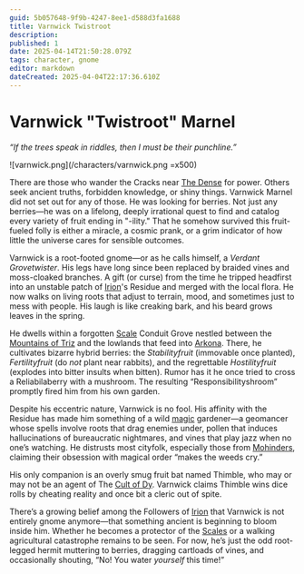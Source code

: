 ```yaml
---
guid: 5b057648-9f9b-4247-8ee1-d588d3fa1688
title: Varnwick Twistroot
description: 
published: 1
date: 2025-04-14T21:50:28.079Z
tags: character, gnome
editor: markdown
dateCreated: 2025-04-04T22:17:36.610Z
---
```


# Varnwick "Twistroot" Marnel  
*“If the trees speak in riddles, then I must be their punchline.”*

![varnwick.png](/characters/varnwick.png =x500)

There are those who wander the Cracks near [The Dense](/geography/realm/the-dense.md) for power. Others seek ancient truths, forbidden knowledge, or shiny things. Varnwick Marnel did not set out for any of those. He was looking for berries. Not just any berries—he was on a lifelong, deeply irrational quest to find and catalog every variety of fruit ending in "-ility." That he somehow survived this fruit-fueled folly is either a miracle, a cosmic prank, or a grim indicator of how little the universe cares for sensible outcomes.

Varnwick is a root-footed gnome—or as he calls himself, a *Verdant Grovetwister*. His legs have long since been replaced by braided vines and moss-cloaked branches. A gift (or curse) from the time he tripped headfirst into an unstable patch of [Irion](/being/deity/irion.md)'s Residue and merged with the local flora. He now walks on living roots that adjust to terrain, mood, and sometimes just to mess with people. His laugh is like creaking bark, and his beard grows leaves in the spring.

He dwells within a forgotten [Scale](/geography/landmark/scale.md) Conduit Grove nestled between the [Mountains of Triz](/geography/region/mountains-of-triz.md) and the lowlands that feed into [Arkona](/geography/settlement/city/arkona.md). There, he cultivates bizarre hybrid berries: the *Stabilityfruit* (immovable once planted), *Fertilityfruit* (do *not* plant near rabbits), and the regrettable *Hostilityfruit* (explodes into bitter insults when bitten). Rumor has it he once tried to cross a Reliabilaberry with a mushroom. The resulting “Responsibilityshroom” promptly fired him from his own garden.

Despite his eccentric nature, Varnwick is no fool. His affinity with the Residue has made him something of a wild [magic](/structure/mechanic/magic.md) gardener—a geomancer whose spells involve roots that drag enemies under, pollen that induces hallucinations of bureaucratic nightmares, and vines that play jazz when no one’s watching. He distrusts most cityfolk, especially those from [Mohinders](/geography/settlement/city/mohinders.md), claiming their obsession with magical order “makes the weeds cry.”

His only companion is an overly smug fruit bat named Thimble, who may or may not be an agent of The [Cult of Dy](/structure/society/factions/cult-of-dy.md). Varnwick claims Thimble wins dice rolls by cheating reality and once bit a cleric out of spite.

There’s a growing belief among the Followers of [Irion](/being/deity/irion.md) that Varnwick is not entirely gnome anymore—that something ancient is beginning to bloom inside him. Whether he becomes a protector of the [Scales](/geography/landmark/scale.md) or a walking agricultural catastrophe remains to be seen. For now, he’s just the odd root-legged hermit muttering to berries, dragging cartloads of vines, and occasionally shouting, “No! You water *yourself* this time!”

